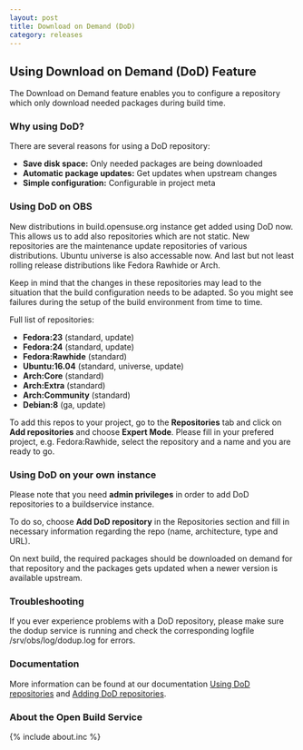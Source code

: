 ```yaml
---
layout: post
title: Download on Demand (DoD)
category: releases
---
```


## Using Download on Demand (DoD) Feature

The Download on Demand feature enables you to configure a repository which only download needed packages during build time.

### Why using DoD?

There are several reasons for using a DoD repository:

* **Save disk space:** Only needed packages are being downloaded
* **Automatic package updates:** Get updates when upstream changes
* **Simple configuration:** Configurable in project meta

### Using DoD on OBS

New distributions in build.opensuse.org instance get added using DoD now. This allows us to add also repositories which are not static. New repositories are the maintenance update repositories of various distributions. Ubuntu universe is also accessable now. And last but not least rolling release distributions like Fedora Rawhide or Arch.

Keep in mind that the changes in these repositories may lead to the situation that the build configuration needs to be adapted. So you might see failures during the setup of the build environment from time to time.

Full list of repositories:

* **Fedora:23** (standard, update)
* **Fedora:24** (standard, update)
* **Fedora:Rawhide** (standard)
* **Ubuntu:16.04** (standard, universe, update)
* **Arch:Core** (standard)
* **Arch:Extra** (standard)
* **Arch:Community** (standard)
* **Debian:8** (ga, update)

To add this repos to your project, go to the **Repositories** tab and click on **Add repositories** and choose **Expert Mode**. Please fill in your prefered project, e.g. Fedora:Rawhide, select the repository and a name and you are ready to go.  

### Using DoD on your own instance

Please note that you need **admin privileges** in order to add DoD repositories to a buildservice instance.

To do so, choose **Add DoD repository** in the Repositories section and fill in necessary information regarding 
the repo (name, architecture, type and URL).

On next build, the required packages should be downloaded on demand for that repository and the packages gets updated when a newer
version is available upstream.

### Troubleshooting

If you ever experience problems with a DoD repository, please make sure the dodup service is running and check the corresponding logfile
/srv/obs/log/dodup.log for errors. 

### Documentation

More information can be found at our documentation [Using DoD repositories](http://openbuildservice.org/help/manuals/obs-reference-guide/cha.obs.concepts.html#concept_dod) and [Adding DoD repositories](http://openbuildservice.org/help/manuals/obs-best-practices/cha.obs.best-practices.webuiusage.html#idm140458366672880).

### About the Open Build Service
{% include about.inc %}
